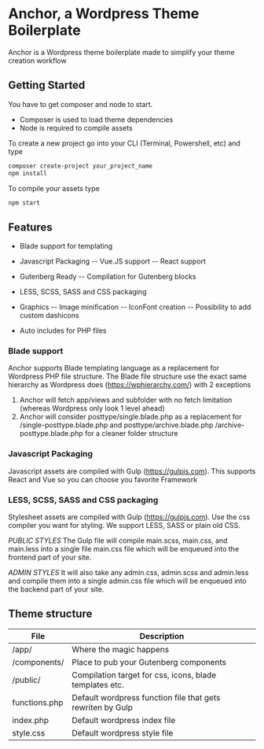 # Anchor, a Wordpress Theme Boilerplate
Anchor is a Wordpress theme boilerplate made to simplify your theme creation workflow

## Getting Started

You have to get composer and node to start. 
- Composer is used to load theme dependencies 
- Node is required to compile assets

To create a new project go into your CLI (Terminal, Powershell, etc) and type

```bash
composer create-project your_project_name
npm install
``` 
To compile your assets type 

```bash
npm start
```

## Features
- Blade support for templating

- Javascript Packaging
-- Vue.JS support
-- React support

- Gutenberg Ready
-- Compilation for Gutenberg blocks

- LESS, SCSS, SASS and CSS packaging

- Graphics
-- Image minification
-- IconFont creation
-- Possibility to add custom dashicons 

- Auto includes for PHP files

### Blade support
Anchor supports Blade templating language as a replacement for Wordpress PHP file structure. The Blade file structure use the exact same hierarchy as Wordpress does (https://wphierarchy.com/) with 2 exceptions

1) Anchor will fetch app/views and subfolder with no fetch limitation (whereas Wordpress only look 1 level ahead)
2) Anchor will consider posttype/single.blade.php as a replacement for /single-posttype.blade.php and posttype/archive.blade.php /archive-posttype.blade.php for a cleaner folder structure

### Javascript Packaging
Javascript assets are compiled with Gulp (https://gulpjs.com). This supports React and Vue so you can choose you favorite Framework

### LESS, SCSS, SASS and CSS packaging
Stylesheet assets are compiled with Gulp (https://gulpjs.com). Use the css compiler you want for styling. We support LESS, SASS or plain old CSS. 

*PUBLIC STYLES*
The Gulp file will compile main.scss, main.css, and main.less into a single file main.css file which will be enqueued into the frontend part of your site.

*ADMIN STYLES*
It will also take any admin.css, admin.scss and admin.less and compile them into a single admin.css file which will be enqueued into the backend part of your site.


## Theme structure
| File          | Description                                                |
|---------------|------------------------------------------------------------|
| /app/         | Where the magic happens                                    |
| /components/  | Place to pub your Gutenberg components                     |
| /public/      | Compilation target for css, icons, blade templates etc.    |
| functions.php | Default wordpress function file that gets rewriten by Gulp |
| index.php     | Default wordpress index file                               |
| style.css     | Default wordpress style file                               |
